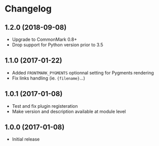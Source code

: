 # Changelog

## 1.2.0 (2018-09-08)

- Upgrade to CommonMark 0.8+
- Drop support for Python version prior to 3.5

## 1.1.0 (2017-01-22)

- Added `FRONTMARK_PYGMENTS` optionnal setting for Pygments rendering
- Fix links handling (ie. `{filename}`...)

## 1.0.1 (2017-01-08)

- Test and fix plugin registeration
- Make version and description available at module level

## 1.0.0 (2017-01-08)

- Initial release
